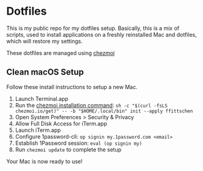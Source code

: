 # Dotfiles

This is my public repo for my dotfiles setup. Basically, this is a mix of scripts, used to install applications on a freshly reinstalled Mac
and dotfiles, which will restore my settings.

These dotfiles are managed using [chezmoi](https://www.chezmoi.io)

## Clean macOS Setup

Follow these install instructions to setup a new Mac.

1. Launch Terminal.app
2. Run the [chezmoi installation command](https://www.chezmoi.io/install/): `sh -c "$(curl -fsLS chezmoi.io/get)" -- -b "$HOME/.local/bin" init --apply ffittschen`
3. Open System Preferences > Security & Privacy
4. Allow Full Disk Access for iTerm.app
5. Launch iTerm.app
6. Configure 1password-cli: `op signin my.1password.com <email>`
7. Establish 1Password session: `eval (op signin my)`
8. Run `chezmoi update` to complete the setup

Your Mac is now ready to use!